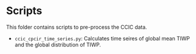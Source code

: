 # Scripts

This folder contains scripts to  pre-process the CCIC data.

 - ``ccic_cpcir_time_series.py``: Calculates time seires of global mean TIWP and the global distribution of TIWP.
